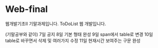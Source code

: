 # Web-final
웹개발기초II 기말과제입니다.
ToDoList 웹 개발입니다.

(기말공부와 같이)
7일 공지
8일 기본 형태 완성
9일 span에서 table로 변경
10일 table로 바꾸면서 삭제 및 여러가지 수정
11일 현재시간 보여주는 구문 완성